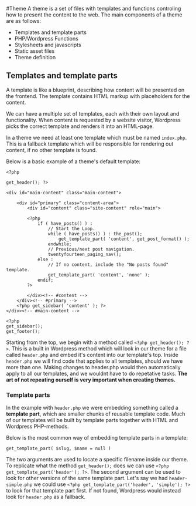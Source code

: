 #Theme
A theme is a set of files with templates and functions controling how to present the content to the web. The main components of a theme are as follows:

- Templates and template parts
- PHP/Wordpress Functions
- Stylesheets and javascripts
- Static asset files
- Theme definition

## Templates and template parts

A template is like a blueprint, describing how content will be presented on the frontend. The template contains HTML markup with placeholders for the content.

We can have a multiple set of templates, each with their own layout and functionality. When content is requested by a website visitor, Wordpress picks the correct template and renders it into an HTML-page.

In a theme we need at least one template which must be named `index.php`. This is a fallback template which will be responsible for rendering out content, if no other template is found.

Below is a basic example of a theme's default template:

    <?php

    get_header(); ?>

    <div id="main-content" class="main-content">

        <div id="primary" class="content-area">
            <div id="content" class="site-content" role="main">

            <?php
                if ( have_posts() ) :
                    // Start the Loop.
                    while ( have_posts() ) : the_post();
                        get_template_part( 'content', get_post_format() );
                    endwhile;
                    // Previous/next post navigation.
                    twentyfourteen_paging_nav();
                else :
                    // If no content, include the "No posts found" template.
                    get_template_part( 'content', 'none' );
                endif;
            ?>

            </div><!-- #content -->
        </div><!-- #primary -->
        <?php get_sidebar( 'content' ); ?>
    </div><!-- #main-content -->

    <?php
    get_sidebar();
    get_footer();

Starting from the top, we begin with a method called `<?php get_header(); ?>`. This is a built in Wordpress method which will look in our theme for a file called `header.php` and embed it's content into our template's top. Inside `header.php` we will find code that applies to all templates, should we have more than one. Making changes to header.php would then automatically apply to all our templates, and we wouldnt have to do repetative tasks. **The art of not repeating ourself is very important when creating themes.**

### Template parts
In the example with `header.php` we were embedding something called a **template part**, which are smaller chunks of reusable template code. Much of our templates will be built by template parts together with HTML and Wordpress PHP-methods.

Below is the most common way of embedding template parts in a template:

	get_template_part( $slug, $name = null )
    
The two arguments are used to locate a specific filename inside our theme. To replicate what the method `get_header();` does we can use `<?php get_template_part('header'); ?>`. The second argument can be used to look for other versions of the same template part. Let's say we had `header-simple.php` we could use  `<?php get_template_part('header', 'simple'); ?>` to look for that template part first. If not found, Wordpress would instead look for `header.php` as a fallback.